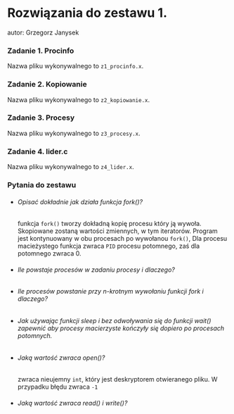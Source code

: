 # Rozwiązania do zestawu 1.
autor: Grzegorz Janysek

### Zadanie 1. Procinfo
Nazwa pliku wykonywalnego to `z1_procinfo.x`.

### Zadanie 2. Kopiowanie
Nazwa pliku wykonywalnego to `z2_kopiowanie.x`.

### Zadanie 3. Procesy
Nazwa pliku wykonywalnego to `z3_procesy.x`.

### Zadanie 4. lider.c
Nazwa pliku wykonywalnego to `z4_lider.x`.

### Pytania do zestawu

-   ###### Opisać dokładnie jak działa funkcja fork()?
    funkcja `fork()` tworzy dokładną kopię procesu który ją wywoła. Skopiowane zostaną wartości zmiennych, w tym iteratorów. Program jest kontynuowany w obu procesach po wywołanou `fork()`, Dla procesu macieżystego funkcja zwraca `PID` procesu potomnego, zaś dla potomnego zwraca 0.
-   ###### Ile powstaje procesów w zadaniu procesy i dlaczego?
-   ###### Ile procesów powstanie przy n-krotnym wywołaniu funkcji fork i dlaczego?
-   ###### Jak używając funkcji sleep i bez odwoływania się do funkcji wait() zapewnić aby procesy macierzyste kończyły się dopiero po procesach potomnych.
-   ###### Jaką wartość zwraca open()?
    zwraca nieujemny `int`, który jest deskryptorem otwieranego pliku. W przypadku błędu zwraca `-1`
-   ###### Jaką wartość zwraca read() i write()?